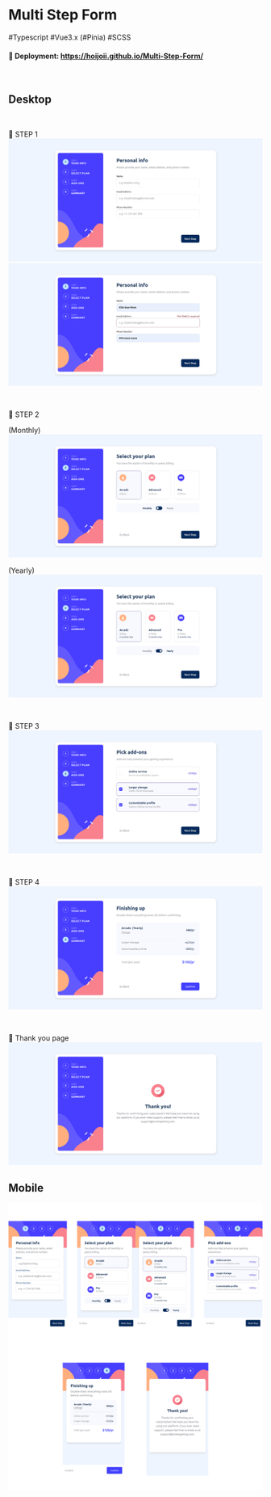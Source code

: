 # Multi Step Form

#Typescript #Vue3.x (#Pinia) #SCSS 

#### :rocket: Deployment: https://hoijoii.github.io/Multi-Step-Form/

<br>

## Desktop

<br>

:small_orange_diamond: STEP 1
<img src="./src/assets/images/multi-1.png">
<img src="./src/assets/images/multi-2.png">

<br>

:small_orange_diamond: STEP 2

(Monthly)
<img src="./src/assets/images/multi-3.png">

(Yearly)
<img src="./src/assets/images/multi-4.png">

<br>

:small_orange_diamond: STEP 3
<img src="./src/assets/images/multi-5.png">


<br>

:small_orange_diamond: STEP 4
<img src="./src/assets/images/multi-6.png">

<br>

:small_orange_diamond: Thank you page
<img src="./src/assets/images/multi-7.png">


## Mobile
<img src="./src/assets/images/multi-mobile-1.png">
<img src="./src/assets/images/multi-mobile-2.png">

<br>
<br>